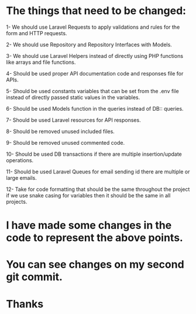 # The things that need to be changed:

1- We should use Laravel Requests to apply validations and rules for the form and HTTP requests.

2- We should use Repository and Repository Interfaces with Models.

3- We should use Laravel Helpers instead of directly using PHP functions like arrays and file functions.

4- Should be used proper API documentation code and responses file for APIs.

5- Should be used constants variables that can be set from the .env file instead of directly passed static values in the variables.

6- Should be used Models function in the queries instead of DB:: queries.

7- Should be used Laravel resources for API responses.

8- Should be removed unused included files.

9- Should be removed unused commented code.

10- Should be used DB transactions if there are multiple insertion/update operations.

11- Should be used Laravel Queues for email sending id there are multiple or large emails.

12- Take for code formatting that should be the same throughout the project if we use snake casing for variables then it should be the same in all projects.


# I have made some changes in the code to represent the above points. 
# You can see changes on my second git commit.

# Thanks
